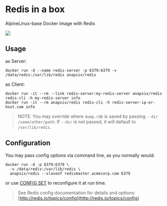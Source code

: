 # Redis in a box

AlpineLinux-base Docker image with Redis

[![](https://badge.imagelayers.io/anapsix/redis:latest.svg)](https://imagelayers.io/?images=anapsix/redis:latest)

## Usage

as Server:

    docker run -d --name redis-server -p 6379:6379 -v /data/redis:/var/lib/redis anapsix/redis

as Client:

    docker run -it --rm --link redis-server:my-redis-server anapsix/redis redis-cli -h my-redis-server info
    docker run -it --rm anapsix/redis redis-cli -h redis-server-ip-or-host.com info

> NOTE: You may override where `dump.rdb` is saved by passing `--dir /some/other/path`. If `--dir` is not passed,
        it will default to `/var/lib/redis`.

## Configuration

You may pass config options via command line, as you normally would:

    docker run -d -p 6379:6379 \
      -v /data/redis:/var/lib/redis \
      anapsix/redis --slaveof redismaster.acmecorp.com 6379

or use [CONFIG SET](http://redis.io/commands/config-set) to reconfigure it at run time.

> See Redis config documentation for details and options: [http://redis.io/topics/config](http://redis.io/topics/config)




